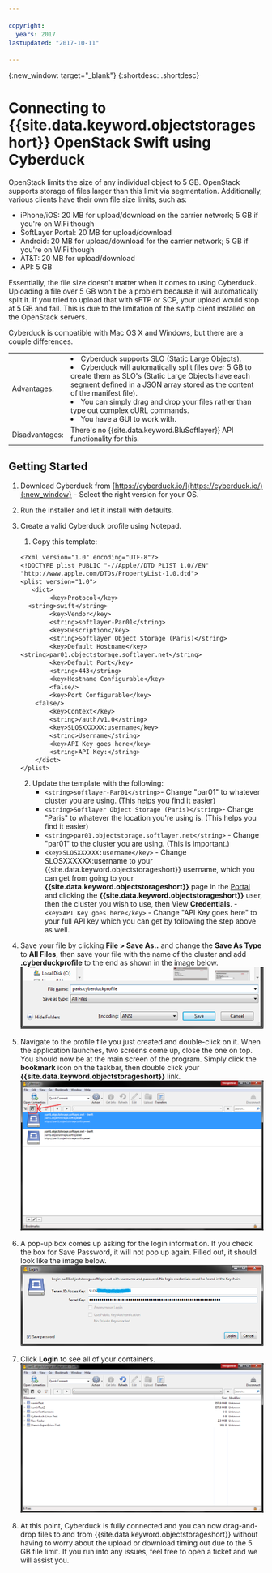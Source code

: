 ```yaml
---

copyright:
  years: 2017
lastupdated: "2017-10-11"

---
```

{:new_window: target="_blank"}
{:shortdesc: .shortdesc}

# Connecting to {{site.data.keyword.objectstorageshort}} OpenStack Swift using Cyberduck

OpenStack limits the size of any individual object to 5 GB. OpenStack supports storage of files larger than this limit via segmentation. Additionally, various clients have their own file size limits, such as:

- iPhone/iOS: 20 MB for upload/download on the carrier network; 5 GB if you're on WiFi though
- SoftLayer Portal: 20 MB for upload/download
- Android: 20 MB for upload/download for the carrier network; 5 GB if you're on WiFi though
- AT&T: 20 MB for upload/download
- API: 5 GB

Essentially, the file size doesn't matter when it comes to using Cyberduck. Uploading a file over 5 GB won't be a problem because it will automatically split it. If you tried to upload that with sFTP or SCP, your upload would stop at 5 GB and fail. This is due to the limitation of the swftp client installed on the OpenStack servers.  

Cyberduck is compatible with Mac OS X and Windows, but there are a couple differences.

<table><tbody>
<tr><td>Advantages:	</td><td><li>Cyberduck supports SLO (Static Large Objects).</li><li>Cyberduck will automatically split files over 5 GB to create them as SLO's (Static Large Objects have each segment defined in a JSON array stored as the content of the manifest file).</li><li>You can simply drag and drop your files rather than type out complex cURL commands.</li><li>You have a GUI to work with.</li></td></tr>
<tr><td>Disadvantages:</td><td>There's no {{site.data.keyword.BluSoftlayer}} API functionality for this.</td></tr>
</tbody></table>


## Getting Started

1. Download Cyberduck from [https://cyberduck.io/](https://cyberduck.io/){:new_window} - Select the right version for your OS.
2. Run the installer and let it install with defaults.
3. Create a valid Cyberduck profile using Notepad.
     1. Copy this template:
     ```
     <?xml version="1.0" encoding="UTF-8"?>
     <!DOCTYPE plist PUBLIC "-//Apple//DTD PLIST 1.0//EN" 
     "http://www.apple.com/DTDs/PropertyList-1.0.dtd">
     <plist version="1.0">
        <dict>
             <key>Protocol</key>
       <string>swift</string>
             <key>Vendor</key>
             <string>softlayer-Par01</string>
             <key>Description</key>
             <string>Softlayer Object Storage (Paris)</string>
             <key>Default Hostname</key>
     <string>par01.objectstorage.softlayer.net</string>
             <key>Default Port</key>
             <string>443</string>
             <key>Hostname Configurable</key>
             <false/>
             <key>Port Configurable</key>
         <false/>
             <key>Context</key>
             <string>/auth/v1.0</string>
             <key>SLOSXXXXXX:username</key>
             <string>Username</string>
             <key>API Key goes here</key>
             <string>API Key:</string>
         </dict>
     </plist>
     ```
     2. Update the template with the following:
        - `<string>softlayer-Par01</string>`- Change "par01" to whatever cluster you are using. (This helps you find it easier)
        - `<string>Softlayer Object Storage (Paris)</string>`- Change "Paris" to whatever the location you're using is. (This helps you find it easier)
        - `<string>par01.objectstorage.softlayer.net</string>` - Change "par01" to the cluster you are using.  (This is important.)
        - `<key>SLOSXXXXXX:username</key>` - Change SLOSXXXXXX:username to your {{site.data.keyword.objectstorageshort}} username, which you can get from going to your **{{site.data.keyword.objectstorageshort}}** page in the [Portal](https://control.softlayer.com/) and clicking the **{{site.data.keyword.objectstorageshort}}** user, then the cluster you wish to use, then View **Credentials**.
       - `<key>API Key goes here</key>` - Change "API Key goes here" to your full API key which you can get by following the step above as well.

4. Save your file by clicking **File > Save As..** and change the **Save As Type** to **All Files**, then save your file with the name of the cluster and add **.cyberduckprofile** to the end as shown in the image below. <br/> ![](/images/cyberduck_fig1.png)

5. Navigate to the profile file you just created and double-click on it. When the application launches, two screens come up, close the one on top.  You should now be at the main screen of the program. Simply click the **bookmark** icon on the taskbar, then double click your **{{site.data.keyword.objectstorageshort}}** link. <br/> ![](/images/cyberduck_fig2.png)
 
6. A pop-up box comes up asking for the login information. If you check the box for Save Password, it will not pop up again.  Filled out, it should look like the image below. <br/> ![](/images/cyberduck_fig3.png)

7. Click **Login** to see all of your containers. <br/> ![](/images/cyberduck_fig4.png)

8. At this point, Cyberduck is fully connected and you can now drag-and-drop files to and from {{site.data.keyword.objectstorageshort}} without having to worry about the upload or download timing out due to the 5 GB file limit. If you run into any issues, feel free to open a ticket and we will assist you.
